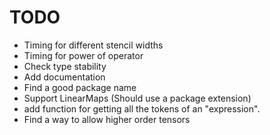 # TODO
* Timing for different stencil widths
* Timing for power of operator
* Check type stability
* Add documentation
* Find a good package name
* Support LinearMaps (Should use a package extension)
* add function for getting all the tokens of an "expression".
* Find a way to allow higher order tensors
